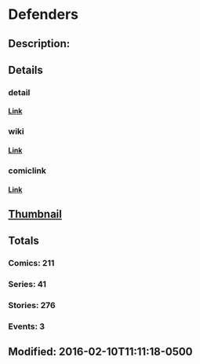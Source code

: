 # Defenders
## Description: 
## Details
### detail
#### [Link](http://marvel.com/comics/characters/1011023/defenders?utm_campaign=apiRef&utm_source=225578a89fc76f3d20fbffda5d17a88d)
### wiki
#### [Link](http://marvel.com/universe/Defenders?utm_campaign=apiRef&utm_source=225578a89fc76f3d20fbffda5d17a88d)
### comiclink
#### [Link](http://marvel.com/comics/characters/1011023/defenders?utm_campaign=apiRef&utm_source=225578a89fc76f3d20fbffda5d17a88d)
## [Thumbnail](http://i.annihil.us/u/prod/marvel/i/mg/3/80/526031e9c785a.jpg)
## Totals
### Comics: 211
### Series: 41
### Stories: 276
### Events: 3
## Modified: 2016-02-10T11:11:18-0500